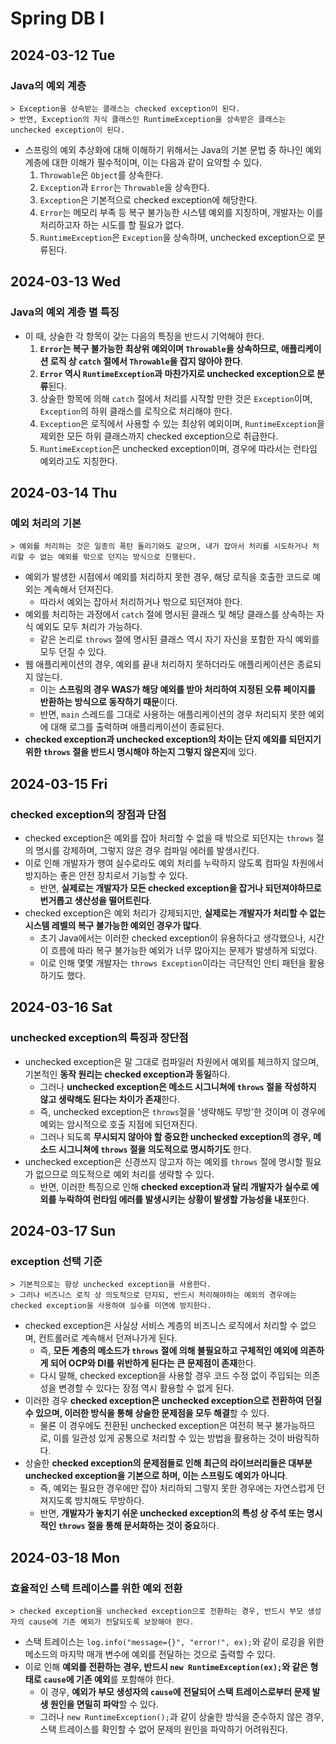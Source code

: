# Spring DB I
## 2024-03-12 Tue
### Java의 예외 계층
```
> Exception을 상속받는 클래스는 checked exception이 된다.
> 반면, Exception의 자식 클래스인 RuntimeException을 상속받은 클래스는 unchecked exception이 된다.
```
* 스프링의 예외 추상화에 대해 이해하기 위해서는 Java의 기본 문법 중 하나인 예외 계층에 대한 이해가 필수적이며, 이는 다음과 같이 요약할 수 있다.
  1. `Throwable`은 `Object`를 상속한다.
  2. `Exception`과 `Error`는 `Throwable`을 상속한다.
  3. `Exception`은 기본적으로 checked exception에 해당한다.
  4. `Error`는 메모리 부족 등 복구 불가능한 시스템 예외를 지칭하며, 개발자는 이를 처리하고자 하는 시도를 할 필요가 없다.
  5. `RuntimeException`은 `Exception`을 상속하며, unchecked exception으로 분류된다.

## 2024-03-13 Wed
### Java의 예외 계층 별 특징
* 이 때, 상술한 각 항목이 갖는 다음의 특징을 반드시 기억해야 한다.
  1. **`Error`는 복구 불가능한 최상위 예외이며 `Throwable`을 상속하므로, 애플리케이션 로직 상 `catch` 절에서 `Throwable`을 잡지 않아야 한다**.
  2. **`Error` 역시 `RuntimeException`과 마찬가지로 unchecked exception으로 분류**된다.
  3. 상술한 항목에 의해 `catch` 절에서 처리를 시작할 만한 것은 `Exception`이며, `Exception`의 하위 클래스를 로직으로 처리해야 한다.
  4. `Exception`은 로직에서 사용할 수 있는 최상위 예외이며, `RuntimeException`을 제외한 모든 하위 클래스까지 checked exception으로 취급한다.
  5. `RuntimeException`은 unchecked exception이며, 경우에 따라서는 런타임 예외라고도 지칭한다.

## 2024-03-14 Thu
### 예외 처리의 기본
```
> 예외를 처리하는 것은 일종의 폭탄 돌리기와도 같으며, 내가 잡아서 처리를 시도하거나 처리할 수 없는 예외를 밖으로 던지는 방식으로 진행된다.
```
* 예외가 발생한 시점에서 예외를 처리하지 못한 경우, 해당 로직을 호출한 코드로 예외는 계속해서 던져진다.
  * 따라서 예외는 잡아서 처리하거나 밖으로 되던져야 한다.
* 예외를 처리하는 과정에서 `catch` 절에 명시된 클래스 및 해당 클래스를 상속하는 자식 예외도 모두 처리가 가능하다.
  * 같은 논리로 `throws` 절에 명시된 클래스 역시 자기 자신을 포함한 자식 예외를 모두 던질 수 있다.
* 웹 애플리케이션의 경우, 예외를 끝내 처리하지 못하더라도 애플리케이션은 종료되지 않는다.
  * 이는 **스프링의 경우 WAS가 해당 예외를 받아 처리하여 지정된 오류 페이지를 반환하는 방식으로 동작하기 때문**이다.
  * 반면, `main` 스레드를 그대로 사용하는 애플리케이션의 경우 처리되지 못한 예외에 대해 로그를 출력하며 애플리케이션이 종료된다.
* **checked exception과 unchecked exception의 차이는 단지 예외를 되던지기 위한 `throws` 절을 반드시 명시해야 하는지 그렇지 않은지**에 있다.

## 2024-03-15 Fri
### checked exception의 장점과 단점
* checked exception은 예외를 잡아 처리할 수 없을 때 밖으로 되던지는 `throws` 절의 명시를 강제하며, 그렇지 않은 경우 컴파일 에러를 발생시킨다.
* 이로 인해 개발자가 행여 실수로라도 예외 처리를 누락하지 않도록 컴파일 차원에서 방지하는 좋은 안전 장치로서 기능할 수 있다.
  * 반면, **실제로는 개발자가 모든 checked exception을 잡거나 되던져야하므로 번거롭고 생산성을 떨어트린다**.
* checked exception은 예외 처리가 강제되지만, **실제로는 개발자가 처리할 수 없는 시스템 레벨의 복구 불가능한 예외인 경우가 많다**.
  * 초기 Java에서는 이러한 checked exception이 유용하다고 생각했으나, 시간이 흐름에 따라 복구 불가능한 예외가 너무 많아지는 문제가 발생하게 되었다.
  * 이로 인해 몇몇 개발자는 `throws Exception`이라는 극단적인 안티 패턴을 활용하기도 했다.

## 2024-03-16 Sat
### unchecked exception의 특징과 장단점
* unchecked exception은 말 그대로 컴파일러 차원에서 예외를 체크하지 않으며, 기본적인 **동작 원리는 checked exception과 동일**하다.
  * 그러나 **unchecked exception은 메소드 시그니쳐에 `throws` 절을 작성하지 않고 생략해도 된다는 차이가 존재**한다.
  * 즉, unchecked exception은 `throws`절을 '생략해도 무방'한 것이며 이 경우에 예외는 암시적으로 호출 지점에 되던져진다.
  * 그러나 되도록 **무시되지 않아야 할 중요한 unchecked exception의 경우, 메소드 시그니쳐에 `throws` 절을 의도적으로 명시하기도** 한다.
* unchecked exception은 신경쓰지 않고자 하는 예외를 `throws` 절에 명시할 필요가 없으므로 의도적으로 예외 처리를 생략할 수 있다.
  * 반면, 이러한 특징으로 인해 **checked exception과 달리 개발자가 실수로 예외를 누락하여 런타임 에러를 발생시키는 상황이 발생할 가능성을 내포**한다.

## 2024-03-17 Sun
### exception 선택 기준
```
> 기본적으로는 항상 unchecked exception을 사용한다.
> 그러나 비즈니스 로직 상 의도적으로 던지되, 반드시 처리해야하는 예외의 경우에는 checked exception을 사용하여 실수를 미연에 방지한다.
```
* checked exception은 사실상 서비스 계층의 비즈니스 로직에서 처리할 수 없으며, 컨트롤러로 계속해서 던져나가게 된다.
  * 즉, **모든 계층의 메소드가 `throws` 절에 의해 불필요하고 구체적인 예외에 의존하게 되어 OCP와 DI를 위반하게 된다는 큰 문제점이 존재**한다.
  * 다시 말해, checked exception을 사용할 경우 코드 수정 없이 주입되는 의존성을 변경할 수 있다는 장점 역시 활용할 수 없게 된다.
* 이러한 경우 **checked exception은 unchecked exception으로 전환하여 던질 수 있으며, 이러한 방식을 통해 상술한 문제점을 모두 해결**할 수 있다.
  * 물론 이 경우에도 전환된 unchecked exception은 여전히 복구 불가능하므로, 이를 일관성 있게 공통으로 처리할 수 있는 방법을 활용하는 것이 바람직하다.
* 상술한 **checked exception의 문제점들로 인해 최근의 라이브러리들은 대부분 unchecked exception을 기본으로 하며, 이는 스프링도 예외가 아니다**.
  * 즉, 예외는 필요한 경우에만 잡아 처리하되 그렇지 못한 경우에는 자연스럽게 던져지도록 방치해도 무방하다.
  * 반면, **개발자가 놓치기 쉬운 unchecked exception의 특성 상 주석 또는 명시적인 `throws` 절을 통해 문서화하는 것이 중요**하다.

## 2024-03-18 Mon
### 효율적인 스택 트레이스를 위한 예외 전환
```
> checked exception을 unchecked exception으로 전환하는 경우, 반드시 부모 생성자의 cause에 기존 예외가 전달되도록 보장해야 한다.
```
* 스택 트레이스는 `log.info("message={}", "error!", ex);`와 같이 로깅을 위한 메소드의 마지막 매개 변수에 예외를 전달하는 것으로 출력할 수 있다.
* 이로 인해 **예외를 전환하는 경우, 반드시 `new RuntimeException(ex);`와 같은 형태로 `cause`에 기존 예외**를 포함해야 한다.
  * 이 경우, **예외가 부모 생성자의 `cause`에 전달되어 스택 트레이스로부터 문제 발생 원인을 면밀히 파악**할 수 있다.
  * 그러나 `new RuntimeException();`과 같이 상술한 방식을 준수하지 않은 경우, 스택 트레이스를 확인할 수 없어 문제의 원인을 파악하기 어려워진다.